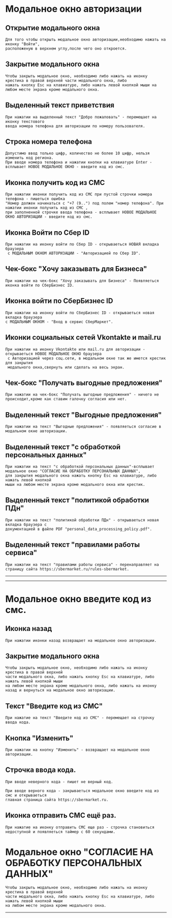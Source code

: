 
# Модальное окно авторизации
## Открытие модального окна
```
Для того чтобы открыть модальное окно авторизации,необходимо нажать на иконку "Войти", 
расположеную в верхнем углу,после чего оно откроется.
```
## Закрытие модального окна 
```
Чтобы закрыть модальное окно, необходимо либо нажать на иконку крестика в правой верхней части модального окна, либо
нажать кнопку Esc на клавиатуре, либо нажать левой кнопкой мыши на любом месте экрана кроме модального окна.
```
## Выделенный текст приветствия
```
При нажатии на выделенный текст "Добро пожаловать" - перемещает на иконку текстового 
ввода номера телефона для авторизации по номеру пользователя.
```
## Строка номера телефона 
```
Допустимо ввод только цифр, количество не более 10 цифр, нельзя изменить код региона.
При вводе номера телефона и нажатии кнопки на клавиатуре Enter - всплывает НОВОЕ МОДАЛЬНОЕ ОКНО - введите код из смс.
```
## Иконка получить код из СМС
```
При нажатии иконки получить код из СМС при пустой строчки номера телефона - пишеться ошибка 
"Номер должен начинаться с "+7 (9..") под полем "номер телефона". При нажатии иконки получить код из СМС , 
при заполненной строчке ввода телефона - всплывает НОВОЕ МОДАЛЬНОЕ ОКНО АВТОРИЗАЦИИ - введите код из смс.
```
## Иконка Войти по Сбер ID
```
При нажатии на иконку войти по Сбер ID - открываеться НОВАЯ вкладка браузера
 с МОДАЛЬНЫМ ОКНОМ АВТОРИЗАЦИИ - "Авторизацией по Сбер ID".
```
## Чек-бокс "Хочу заказывать для Бизнеса"
```
При нажатии на чек-бокс "Хочу заказывать для Бизнеса" - Появляеться иконка войти по СберБизнес ID.
```
## Иконка войти по СберБизнес ID
```
При нажатии на иконку войти по СберБизнес ID - открываеться новая вкладка браузера 
с МОДАЛЬНЫМ ОКНОМ - "Вход в сервис СберМаркет".
```
## Иконки социальных сетей Vkontakte и mail.ru
```
При нажатии на иконку Vkontakte или mail.ru для авторизации - открываеться НОВОЕ МОДАЛЬНОЕ ОКНО браузера
 с Авторизацией через соц.сети, в модальном окне так же имется крестик для закрытия 
 модального окна,свернуть или сделать на весь экран.
```
## Чек-бокс "Получать выгодные предложения"
```
При нажатии на чек-бокс "Получать выгодные предложения" - ничего не происходит,кроме как ставим галочку согласия или нет.
```
## Выделенный текст "Выгодные предложения"
```
При нажатии на текст "Выгодные предложения" - появляеться согласие в модальном окне авторизации.
```
## Выделенный текст "с обработкой персональных данных"
```
При нажатии на текст "с обработкой персональных данных"-всплывает модальное окно "СОГЛАСИЕ НА ОБРАБОТКУ ПЕРСОНАЛЬНЫХ ДАННЫХ",
для закрытия модального окна нажать кнопку Esc на клавиатуре, либо нажать левой кнопкой 
мыши на любом месте экрана кроме модального окна или крестик.
```
## Выделенный текст "политикой обработки ПДн"
```
При нажатии на текст "политикой обработки ПДн" - открываеться новая вкладка браузера с 
документацией в файле PDF "personal_data_processing_policy.pdf".
```
## Выделенный текст "правилами работы сервиса"
```
При нажатии на текст "правилами работы сервиса" - перенаправляет на страницу сайта https://sbermarket.ru/rules-sbermarket.
```
---
---
# Модальное окно введите код из смс.

## Иконка назад
```
При нажатии иконки назад возвращает на модальное окно авторизации.
```
## Закрытие модального окна
```
Чтобы закрыть модальное окно, необходимо либо нажать на иконку крестика в правой верхней 
части модального окна, либо нажать кнопку Esc на клавиатуре, либо нажать левой кнопкой мыши 
на любом месте экрана кроме модального окна, либо нажать на иконку назад и вернуться на модальное окно авторизации.
```
## Текст "Введите код из СМС"
```
При нажатие на текст "Введите код из СМС" - перемещает на строчку ввода кода.
```
## Кнопка "Изменить"
```
При нажатии на кнопку "Изменить" - возвращает на модальное окно авторизации.
```
## Строчка ввода кода.
```
При вводе неверного кода - пишет не верный код.

При вводе верного кода - закрываеться модальное окно введите код из смс и открываеться 
главная страница сайта https://sbermarket.ru.
```
## Иконка отправить СМС ещё раз.
```
При нажатие на иконку отправить СМС еще раз - строчка становиться недоступной и появляеться таймер с 60 секундами.
```
# Модальное окно "СОГЛАСИЕ НА ОБРАБОТКУ ПЕРСОНАЛЬНЫХ ДАННЫХ"
```
Чтобы закрыть модальное окно, необходимо либо нажать на иконку крестика в правой верхней 
части модального окна, либо нажать кнопку Esc на клавиатуре, либо нажать левой кнопкой мыши 
на любом месте экрана кроме модального окна.
```
---
